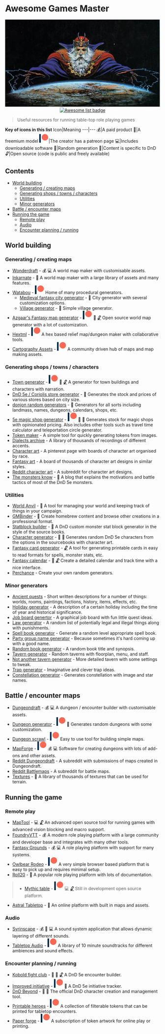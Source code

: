 # Awesome Games Master
<div align="center">
  <img src="/images/dungeon-master.png" alt="Games master over a created world" title="Feel the power!">
  <br />
  <a href="https://awesome.re" title="more awesome lists"><img src="https://awesome.re/badge.svg" alt="Awesome list badge"></a>
</div>

> Useful resources for running table-top role playing games

**Key of icons in this list**
Icon|Meaning
---|---
:moneybag:|A paid product
:money_with_wings:|A freemium model
![patreon](/images/patreon.svg)|The creator has a patreon page
:computer:|Includes downloadable software
:game_die:|Random generation
:dragon:|Content is specific to DnD
:unlock:|Open source (code is public and freely available)

## Contents
* [World building](#world-building)
  * [Generating / creating maps](#generating--creating-maps)
  * [Generating shops / towns / characters](#generating-shops--towns--characters)
  * [Utilities](#utilities)
  * [Minor generators](#minor-generators)
* [Battle / encounter maps](#battle--encounter-maps)
* [Running the game](#running-the-game)
  * [Remote play](#remote-play)
  * [Audio](#audio)
  * [Encounter planning / running](#encounter-planning--running)


## World building
### Generating / creating maps
* [Wonderdraft](https://www.wonderdraft.net/) - :moneybag: :computer: A world map maker with customisable assets.
* [Inkarnate](https://inkarnate.com/) - :money_with_wings: A world map maker with a large library of assets and many features.
* [Watabou](https://watabou.itch.io) - [![Patreon](/images/patreon.svg)](https://www.patreon.com/watawatabou) Home of many procedural generators.
  * [Medieval fantasy city generator](https://watabou.itch.io/medieval-fantasy-city-generator) - :game_die: City generator with several customization options.
  * [Village generator](https://watabou.itch.io/village-generator) - :game_die: Simple village generator.
* [Azgaar's Fantasy map generator](https://azgaar.github.io/Fantasy-Map-Generator/) - [![Patreon](/images/patreon.svg)](https://www.patreon.com/azgaar) :game_die: [:unlock:](https://github.com/Azgaar/Fantasy-Map-Generator) Open source world map generator with a lot of customization.
* [Hextml](http://hextml.playest.net/) - [![Patreon](/images/patreon.svg)](https://www.patreon.com/playest) A hex based relief map/dungeon maker with collaborative tools.
* [Cartography Assets](http://cartographyassets.com/) - [![Patreon](/images/patreon.svg)](https://www.patreon.com/cartographyassets) A community driven hub of maps and map making assets.

### Generating shops / towns / characters
* [Town generator](https://eigengrausgenerator.com/) - [![Patreon](/images/patreon.svg)](https://www.patreon.com/join/eigengrausgenerator) :game_die: [:unlock:](https://github.com/ryceg/Eigengrau-s-Essential-Establishment-Generator/) A generator for town buildings and characters with narration.
* [DnD 5e / Coriolis store generator](http://dndstores.azurewebsites.net/index.html) - :game_die: Generates the stock and prices of various stores based on city size.
* [donjon random generators](http://donjon.bin.sh/) - :game_die: Generators for all sorts including landmass, names, dungeons, calendars, shops, etc.
* [5e magic shop generator](https://5emagic.shop/generate) - [![Patreon](/images/patreon.svg)](https://www.patreon.com/5emagic) :game_die: :dragon: Generates stock for magic shops with opinionated pricing. Also includes other tools such as travel time calculator and teleportation circle generator.
* [Token maker](https://rolladvantage.com/tokenstamp/) - A simple tool for quickly generating tokens from images.
* [Dialects archive](https://www.dialectsarchive.com/) - A library of thousands of recordings of different accents.
* [Character art](https://www.pinterest.co.uk/efilean/) - A pinterest page with boards of character art organised by race.
* [Fantasy art](https://www.pinterest.co.uk/FantasyPicsInc/pathfinder-dd-dnd-35-5e-5th-ed-fantasy-d20-pfrpg-r/) - A board of thousands of character art designs in similar styles.
* [Reddit character art](https://www.reddit.com/r/characterdrawing) - A subreddit for character art designs.
* [The monsters know](https://www.themonstersknow.com/) - :dragon: A blog that explains the motivations and battle tactics of most of the DnD 5e monsters.

### Utilities
* [World Anvil](https://www.worldanvil.com/) - :money_with_wings: A tool for managing your world and keeping track of things in your campaign.
* [GMBinder](https://www.gmbinder.com/) - :money_with_wings: Create homebrew content and browse other creations in a professional format.
* [Statblock builder](https://tetra-cube.com/dnd/dnd-statblock.html) - :dragon: A DnD custom monster stat block generator in the style of the source books.
* [Character generator](https://tetra-cube.com/dnd/dnd-char-gen.html) - :game_die: :dragon: Generates random DnD 5e characters from the options in the sourcebooks with character art.
* [Fantasy card generator](https://crobi.github.io/rpg-cards) - [:unlock:](https://github.com/crobi/rpg-cards) A tool for generating printable cards in easy to read formats for spells, monster stats, etc.
* [Fantasy calendar](https://app.fantasy-calendar.com/) - :money_with_wings: [:unlock:](https://github.com/fantasycalendar/Fantasy-Calendar) Create a detailed calendar and track time with a nice interface.
* [Perchance](https://perchance.org/welcome) - Create your own random generators.

### Minor generators
* [Ancient quests](http://ancientquests.com/) - Short written descriptions for a number of things: worlds, rooms, paintings, factions, history, items, effects, etc.
* [Holiday generator](http://chaoticshiny.com/holidaygen.php) - A description of a certain holiday including the time of year and historical significance.
* [Job board genertor](https://www.ionzone.com/rpg/random-job-posting.php) - A graphical job board with fun little quest ideas.
* [Law generator](https://www.rangen.co.uk/world/lawgen.php) - A random list of potentially legal and illegal things along with punishments.
* [Spell book generator](https://5emagic.shop/spellbook/generate) - Generate a random level appropriate spell book.
* [Party group name generator](https://www.chaosgen.com/fantasy/party-name) - Because sometimes it's hard coming up with a good name.
* [Random book generator](https://www.dndspeak.com/2019/06/11/random-book-generator/) - A random book title and synopsis.
* [Tavern generator](https://www.herebetaverns.com/tavern-generator) - Random taverns with floorplan, menu, and staff.
* [Not another tavern generator](https://thecoppersanctum.github.io/thecoppersanctum/taverns.html) - More detailed tavern with some settings to tweak.
* [Trap generator](https://www.5thdnd.com/dungeon-trap) - Imaginative and clever trap ideas.
* [Constellation generator](https://www.darkestofnights.com/gen_cons.php) - Generates constellation with image and star names.

## Battle / encounter maps
* [Dungeondraft](https://dungeondraft.net/) - :moneybag: :computer: A dungeon / encounter builder with customisable assets.
* [Dungeon generator](https://dungen.app/dungen/) - [![Patreon](/images/patreon.svg)](https://www.patreon.com/DungeonChannel) :game_die: Generates random dungeons with some customization.
* [Dungeon scrawl](https://dungeonscrawl.com/) - [![Patreon](/images/patreon.svg)](https://www.patreon.com/bePatron?u=35362025) Easy to use tool for building simple maps.
* [MapForge](https://www.mapforge-software.com) - [![Patreon](/images/patreon.svg)](https://www.patreon.com/heruca) :moneybag: :computer: Software for creating dungeons with lots of add-ons and other assets.
* [Reddit Dungeondraft](https://www.reddit.com/r/dungeondraft/) - A subreddit with submissions of maps created in Dungeondraft.
* [Reddit Battlemaps](https://www.reddit.com/r/battlemaps/) - A subreddit for battle maps.
* [Textures](https://www.textures.com/) - :money_with_wings: A library of thousands of textures that can be used for terrain.

## Running the game
### Remote play
* [MapTool](https://www.rptools.net/toolbox/maptool/) - :computer: [:unlock:](https://github.com/RPTools/maptool) An advanced open source tool for running games with advanced vision blocking and macro support.
* [FoundryVTT](https://foundryvtt.com/) - :moneybag: A modern role playing platform with a large community and developer base and integrates with many other tools.
* [Fantasy Grounds](http://www.fantasygrounds.com/home/home.php) - :moneybag: :computer: A role playing platform with support for many systems.
* [Owlbear Rodeo](https://www.owlbear.rodeo/) - [![Patreon](/images/patreon.svg)](https://www.patreon.com/owlbearrodeo) A very simple browser based platform that is easy to pick up and requires minimal setup.
* [Roll20](https://roll20.net/) - :money_with_wings: A popular role playing platform with lots of documentation.
> * [Mythic table](https://www.mythictable.com/) - [![Patreon](/images/patreon.svg)](https://www.patreon.com/mythictable) :computer: [:unlock:](https://gitlab.com/mythicteam/mythictable/) Still in development open source platform.
* [Astral Tabletop](https://www.astraltabletop.com/) - :money_with_wings: An online platform with built in maps and assets.

### Audio
* [Syrinscape](https://syrinscape.com/) - :moneybag: :money_with_wings: :computer: A sound system application that allows dynamic layering of different sounds.
* [Tabletop Audio](https://tabletopaudio.com/) - [![Patreon](/images/patreon.svg)](https://www.patreon.com/tabletopaudio) A library of 10 minute soundtracks for different ambiences and sound effects.

### Encounter planning / running
* [Kobold fight club](https://kobold.club/fight/#/encounter-builder) - :game_die: :dragon: [:unlock:](https://github.com/Asmor/5e-monsters) A DnD 5e encounter builder.
* [Improved initiative](https://www.improved-initiative.com/) - [![Patreon](/images/patreon.svg)](https://www.patreon.com/improvedinitiative) :dragon: A DnD 5e initiative tracker.
* [DnD Beyond](https://www.dndbeyond.com/) - :money_with_wings: :dragon: The official DnD character creation and management tool.
* [Printable heroes](https://printableheroes.com/) - [![Patreon](/images/patreon.svg)](https://www.patreon.com/PrintableHeroes) A collection of filterable tokens that can be printed for tabletop encounters.
* [Paper forge](https://www.patreon.com/paperforge/posts) - [![Patreon](/images/patreon.svg)](https://www.patreon.com/paperforge/posts) A subscription of token artwork for online play or printing.
